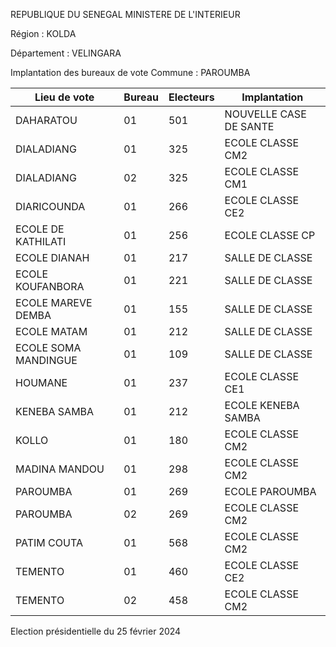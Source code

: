 REPUBLIQUE DU SENEGAL MINISTERE DE L'INTERIEUR

Région : KOLDA

Département : VELINGARA

Implantation des bureaux de vote Commune : PAROUMBA

| Lieu de vote | Bureau | Electeurs | Implantation |
| - | - | - | - |
| DAHARATOU | 01 | 501 | NOUVELLE CASE DE SANTE |
| DIALADIANG | 01 | 325 | ECOLE CLASSE CM2 |
| DIALADIANG | 02 | 325 | ECOLE CLASSE CM1 |
| DIARICOUNDA | 01 | 266 | ECOLE CLASSE CE2 |
| ECOLE DE KATHILATI | 01 | 256 | ECOLE CLASSE CP |
| ECOLE DIANAH | 01 | 217 | SALLE DE CLASSE |
| ECOLE KOUFANBORA | 01 | 221 | SALLE DE CLASSE |
| ECOLE MAREVE DEMBA | 01 | 155 | SALLE DE CLASSE |
| ECOLE MATAM | 01 | 212 | SALLE DE CLASSE |
| ECOLE SOMA MANDINGUE | 01 | 109 | SALLE DE CLASSE |
| HOUMANE | 01 | 237 | ECOLE CLASSE CE1 |
| KENEBA SAMBA | 01 | 212 | ECOLE KENEBA SAMBA |
| KOLLO | 01 | 180 | ECOLE CLASSE CM2 |
| MADINA MANDOU | 01 | 298 | ECOLE CLASSE CM2 |
| PAROUMBA | 01 | 269 | ECOLE PAROUMBA |
| PAROUMBA | 02 | 269 | ECOLE CLASSE CM2 |
| PATIM COUTA | 01 | 568 | ECOLE CLASSE CM2 |
| TEMENTO | 01 | 460 | ECOLE CLASSE CE2 |
| TEMENTO | 02 | 458 | ECOLE CLASSE CM2 |

<!-- PageNumber="12/15" -->

Election présidentielle du 25 février 2024
